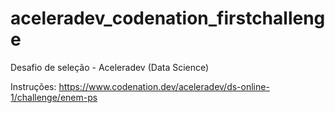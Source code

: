 # aceleradev_codenation_firstchallenge
Desafio de seleção - Aceleradev (Data Science)

Instruções: https://www.codenation.dev/aceleradev/ds-online-1/challenge/enem-ps
